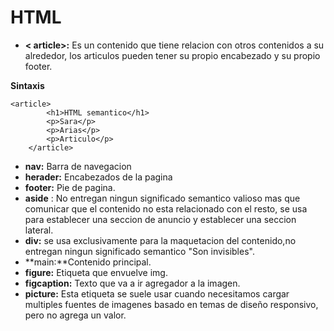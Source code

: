 # HTML

- **< article>:** Es un contenido que tiene relacion con otros contenidos a su alrededor, los articulos pueden tener  su propio encabezado y su propio footer.

**Sintaxis**
```
<article>
        <h1>HTML semantico</h1>
        <p>Sara</p>
        <p>Arias</p>
        <p>Articulo</p>
    </article>

```

- **nav:** Barra de navegacion
- **herader:** Encabezados de la pagina
- **footer:** Pie de pagina.
- **aside** : No entregan ningun significado semantico valioso mas que comunicar que el contenido no esta relacionado con el resto, se usa para establecer una seccion de anuncio y establecer una seccion lateral.
- **div:** se usa exclusivamente para la maquetacion del contenido,no entregan ningun significado semantico "Son invisibles".
- **main:**Contenido principal.
- **figure:** Etiqueta que envuelve img.
- **figcaption:** Texto que va a ir agregador a la imagen.
- **picture:** Esta etiqueta se suele usar cuando necesitamos cargar multiples fuentes de imagenes basado en temas de diseño responsivo, pero no agrega un valor.




